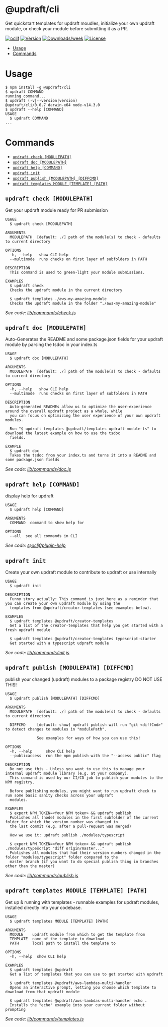 @updraft/cli
============

Get quickstart templates for updraft moudles, initialize your own updraft module, or check your module before submitting it as a PR.

[![oclif](https://img.shields.io/badge/cli-oclif-brightgreen.svg)](https://oclif.io)
[![Version](https://img.shields.io/npm/v/@updraft/cli.svg)](https://npmjs.org/package/@updraft/cli)
[![Downloads/week](https://img.shields.io/npm/dw/@updraft/cli.svg)](https://npmjs.org/package/@updraft/cli)
[![License](https://img.shields.io/npm/l/@updraft/cli.svg)](https://github.com/aGuyNamedJonas/updraft/blob/master/package.json)

<!-- toc -->
* [Usage](#usage)
* [Commands](#commands)
<!-- tocstop -->
# Usage
<!-- usage -->
```sh-session
$ npm install -g @updraft/cli
$ updraft COMMAND
running command...
$ updraft (-v|--version|version)
@updraft/cli/0.0.7 darwin-x64 node-v14.3.0
$ updraft --help [COMMAND]
USAGE
  $ updraft COMMAND
...
```
<!-- usagestop -->
# Commands
<!-- commands -->
* [`updraft check [MODULEPATH]`](#updraft-check-modulepath)
* [`updraft doc [MODULEPATH]`](#updraft-doc-modulepath)
* [`updraft help [COMMAND]`](#updraft-help-command)
* [`updraft init`](#updraft-init)
* [`updraft publish [MODULEPATH] [DIFFCMD]`](#updraft-publish-modulepath-diffcmd)
* [`updraft templates MODULE [TEMPLATE] [PATH]`](#updraft-templates-module-template-path)

## `updraft check [MODULEPATH]`

Get your updraft module ready for PR submission

```
USAGE
  $ updraft check [MODULEPATH]

ARGUMENTS
  MODULEPATH  [default: ./] path of the module(s) to check - defaults to current directory

OPTIONS
  -h, --help   show CLI help
  --multimode  runs checks on first layer of subfolders in PATH

DESCRIPTION
  This command is used to green-light your module submissions.

EXAMPLES
  $ updraft check
  Checks the updraft module in the current directory

  $ updraft templates ./aws-my-amazing-module
  Checks the updraft module in the folder "./aws-my-amazing-module"
```

_See code: [lib/commands/check.js](https://github.com/aGuyNamedJonas/updraft/blob/v0.0.7/lib/commands/check.js)_

## `updraft doc [MODULEPATH]`

Auto-Generates the README and some package.json fields for your updraft module by parsing the tsdoc in your index.ts

```
USAGE
  $ updraft doc [MODULEPATH]

ARGUMENTS
  MODULEPATH  [default: ./] path of the module(s) to check - defaults to current directory

OPTIONS
  -h, --help   show CLI help
  --multimode  runs checks on first layer of subfolders in PATH

DESCRIPTION
  Auto-generated READMEs allow us to optimize the user-experience around the overall updraft project as a whole, while 
  you can focus on optimizing the user experience of your own updraft modules.

  Run "$ updraft templates @updraft/templates updraft-module-ts" to download the latest example on how to use the tsdoc 
  fields.

EXAMPLE
  $ updraft doc
  Takes the tsdoc from your index.ts and turns it into a README and some package.json fields
```

_See code: [lib/commands/doc.js](https://github.com/aGuyNamedJonas/updraft/blob/v0.0.7/lib/commands/doc.js)_

## `updraft help [COMMAND]`

display help for updraft

```
USAGE
  $ updraft help [COMMAND]

ARGUMENTS
  COMMAND  command to show help for

OPTIONS
  --all  see all commands in CLI
```

_See code: [@oclif/plugin-help](https://github.com/oclif/plugin-help/blob/v3.1.0/src/commands/help.ts)_

## `updraft init`

Create your own updraft module to contribute to updraft or use internally

```
USAGE
  $ updraft init

DESCRIPTION
  Funny story actually: This command is just here as a reminder that you can create your own updraft module by using the 
  templates from @updraft/creator-templates (see examples below).

EXAMPLES
  $ updraft templates @updraft/creator-templates
  Get a list of the creator-templates that help you get started with a fresh updraft module

  $ updraft templates @updraft/creator-templates typescript-starter
  Get started with a typescript udpraft module
```

_See code: [lib/commands/init.js](https://github.com/aGuyNamedJonas/updraft/blob/v0.0.7/lib/commands/init.js)_

## `updraft publish [MODULEPATH] [DIFFCMD]`

publish your changed (updraft) modules to a package registry DO NOT USE THIS!

```
USAGE
  $ updraft publish [MODULEPATH] [DIFFCMD]

ARGUMENTS
  MODULEPATH  [default: ./] path of the module(s) to check - defaults to current directory

  DIFFCMD     [default: show] updraft publish will run "git <diffCmd>" to detect changes to modules in "modulePath".

              See examples for ways of how you can use this!

OPTIONS
  -h, --help      show CLI help
  --publicaccess  run the npm publish with the "--access public" flag

DESCRIPTION
  Do not use this - Unless you want to use this to manage your internal updraft module library (e.g. at your company). 
  This command is used by our CI/CD job to publish your modules to the NPM registry.

  Before publishing modules, you might want to run updraft check to run some basic sanity checks across your udpraft 
  modules.

EXAMPLES
  $ export NPM_TOKEN=<Your NPM token> && updraft publish
  Publishes all (node) modules in the first subfolder of the current folder for which the version number was changed in 
  the last commit (e.g. after a pull-request was merged)

  How we use it: updraft publish ./modules/typescript

  $ export NPM_TOKEN=<Your NPM token> && updraft publish ./modules/typescript "diff origin/master..."
  Publishes all modules that had their version numbers changed in the folder "modules/typescript" folder compared to the 
  master branch (if you want to do special publish thing in branches other than the master)
```

_See code: [lib/commands/publish.js](https://github.com/aGuyNamedJonas/updraft/blob/v0.0.7/lib/commands/publish.js)_

## `updraft templates MODULE [TEMPLATE] [PATH]`

Get up & running with templates - runnable examples for updraft modules, installed directly into your codebase.

```
USAGE
  $ updraft templates MODULE [TEMPLATE] [PATH]

ARGUMENTS
  MODULE    updraft module from which to get the template from
  TEMPLATE  name of the template to download
  PATH      local path to install the template to

OPTIONS
  -h, --help  show CLI help

EXAMPLES
  $ updraft templates @updraft
  Get a list of templates that you can use to get started with updraft

  $ updraft templates @updraft/aws-lambdas-multi-handler
  Opens an interactive prompt, letting you choose which template to download from that updraft module

  $ updraft templates @updraft/aws-lambdas-multi-handler echo .
  Installs the "echo" example into your current folder without prompting
```

_See code: [lib/commands/templates.js](https://github.com/aGuyNamedJonas/updraft/blob/v0.0.7/lib/commands/templates.js)_
<!-- commandsstop -->
